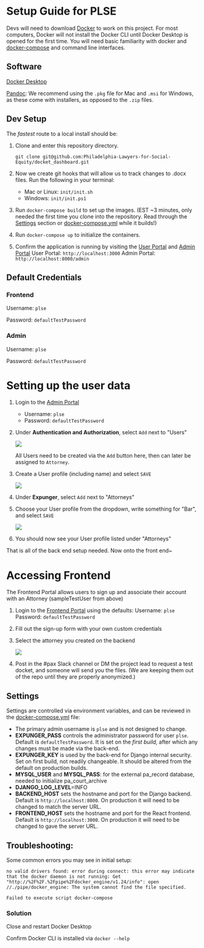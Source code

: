 # Setup Guide for PLSE

Devs will need to download [Docker](https://docs.docker.com/get-docker/) to work on this project. For most computers, Docker will not install the Docker CLI until Docker Desktop is opened for the first time. You will need basic familiarity with docker and [docker-compose](https://docs.docker.com/compose/) and command line interfaces.

## Software

[Docker Desktop](https://www.docker.com/products/docker-desktop/)

[Pandoc](https://www.pandoc.org/installing.html): We recommend using the `.pkg` file for Mac and `.msi` for Windows, as these come with installers, as opposed to the `.zip` files.

## Dev Setup

The _fastest_ route to a local install should be:

1. Clone and enter this repository directory.

    ```
    git clone git@github.com:Philadelphia-Lawyers-for-Social-Equity/docket_dashboard.git
    ```

1. Now we create git hooks that will allow us to track changes to .docx files. Run the following in your terminal:

      * Mac or Linux: `init/init.sh`
      * Windows: `init/init.ps1`

1. Run `docker-compose build` to set up the images. (EST ~3 minutes, only needed the first time you clone into the repository. Read through the [Settings](#settings) section or [docker-compose.yml](../docker-compose.yml) while it builds!)

1. Run `docker-compose up` to initialize the containers.
1. Confirm the application is running by visiting the [User Portal](http://localhost:3000) and [Admin Portal](http://localhost:8000/admin)
   User Portal: `http://localhost:3000`
   Admin Portal: `http://localhost:8000/admin`

## Default Credentials

### Frontend

   Username: `plse`

   Password: `defaultTestPassword`

### Admin

   Username: `plse`

   Password: `defaultTestPassword`


# Setting up the user data

1. Login to the [Admin Portal](http://localhost:8000/admin)
   - Username: `plse`
   - Password: `defaultTestPassword`
1. Under **Authentication and Authorization**, select `Add` next to "Users"

   ![](https://i.gyazo.com/41fd84642f9a67653e6e0de6822fba3c.png)

   All Users need to be created via the `Add` button here, then can later be assigned to `Attorney`.
1. Create a User profile (including name) and select `SAVE`

   ![](https://i.gyazo.com/1aa19c350713795d5a197ddfeddec9c2.png)

1. Under **Expunger**, select `Add` next to "Attorneys"
1. Choose your User profile from the dropdown, write something for "Bar", and select `SAVE`

   ![](https://i.gyazo.com/1d4c3cfb0bdc74f099ce5c1453e3fe7f.png)

1. You should now see your User profile listed under "Attorneys"

That is all of the back end setup needed. Now onto the front end~

# Accessing Frontend

The Frontend Portal allows users to sign up and associate their account with an Attorney (sampleTestUser from above)

1. Login to the [Frontend Portal](http://localhost:3000) using the defaults:
   Username: `plse`
   Password: `defaultTestPassword`
2. Fill out the sign-up form with your own custom credentials
3. Select the attorney you created on the backend

   ![](https://i.gyazo.com/c6835ea9b7c87e5e8c81326ad4b0febe.png)

4. Post in the #pax Slack channel or DM the project lead to request a test docket, and someone will send you the files. (We are keeping them out of the repo until they are properly anonymized.)

## Settings

Settings are controlled via environment variables, and can be reviewed in the
[docker-compose.yml](https://github.com/Philadelphia-Lawyers-for-Social-Equity/docket_dashboard/blob/develop/docker-compose.yml) file:

- The primary admin username is `plse` and is not designed to change.
- **EXPUNGER_PASS** controls the administrator password for user `plse`. Default is `defaultTestPassword`. It is set on the _first build,_ after which any changes must be made via the back-end.
- **EXPUNGER_KEY** is used by the back-end for Django internal security. Set on first build, not readily changeable. It should be altered from the default on production builds.
- **MYSQL_USER** and **MYSQL_PASS**: for the external pa_record database, needed to initialize pa_court_archive
- **DJANGO_LOG_LEVEL**=INFO
- **BACKEND_HOST** sets the hostname and port for the Django backend. Default is `http://localhost:8000`. On production it will need to be changed to match the server URL.
- **FRONTEND_HOST** sets the hostname and port for the React frontend. Default is `http://localhost:3000`. On production it will need to be changed to gave the server URL.

## Troubleshooting:

Some common errors you may see in initial setup:

```
no valid drivers found: error during connect: this error may indicate that the docker daemon is not running: Get "http://%2F%2F.%2Fpipe%2Fdocker_engine/v1.24/info": open //./pipe/docker_engine: The system cannot find the file specified.
```

```
Failed to execute script docker-compose
```

### Solution

Close and restart Docker Desktop

Confirm Docker CLI is installed via `docker --help`
